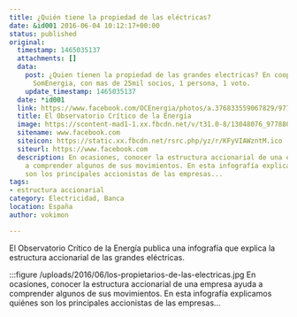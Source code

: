 ```yaml
---
title: ¿Quién tiene la propiedad de las eléctricas?
date: &id001 2016-06-04 10:12:17+00:00
status: published
original:
  timestamp: 1465035137
  attachments: []
  data:
    post: ¿Quien tienen la propiedad de las grandes electricas? En cooperativas como
      SomEnergia, con mas de 25mil socios, 1 persona, 1 voto.
    update_timestamp: 1465035137
  date: *id001
  link: https://www.facebook.com/OCEnergia/photos/a.376833559067829/977880782296434/?type=3&theater
  title: El Observatorio Crítico de la Energía
  image: https://scontent-mad1-1.xx.fbcdn.net/v/t31.0-8/13048076_977880782296434_8965421227275695342_o.jpg?_nc_cat=103&_nc_sid=2d5d41&_nc_ohc=FS5wlWjTqiEAX8nGNgy&_nc_ht=scontent-mad1-1.xx&oh=014376f5387324babb44e4109cf59baf&oe=5FA89C55
  sitename: www.facebook.com
  siteicon: https://static.xx.fbcdn.net/rsrc.php/yz/r/KFyVIAWzntM.ico
  siteurl: https://www.facebook.com
  description: En ocasiones, conocer la estructura accionarial de una empresa ayuda
    a comprender algunos de sus movimientos. En esta infografía explicamos quiénes
    son los principales accionistas de las empresas...
tags:
- estructura accionarial
category: Electricidad, Banca
location: España
author: vokimon

---
```

El Observatorio Crítico de la Energía publica una infografía
que explica la estructura accionarial de las grandes eléctricas.

:::figure /uploads/2016/06/los-propietarios-de-las-electricas.jpg
    En ocasiones, conocer la estructura accionarial de una empresa
    ayuda a comprender algunos de sus movimientos.
    En esta infografía explicamos quiénes son los principales accionistas de las empresas...

